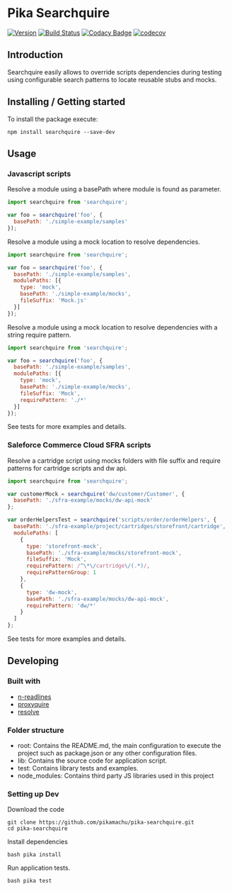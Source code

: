 # Pika Searchquire

[![Version](https://img.shields.io/npm/v/searchquire.svg)](https://npmjs.org/package/pika-searchquire)
[![Build Status](https://img.shields.io/travis/pikamachu/pika-searchquire/master.svg)](https://travis-ci.org/pikamachu/pika-searchquire)
[![Codacy Badge](https://api.codacy.com/project/badge/Grade/7a5d465f487e4f55a8e50e8201cc69b1)](https://www.codacy.com/project/antonio.marin.jimenez/pika-searchquire/dashboard?utm_source=github.com&amp;utm_medium=referral&amp;utm_content=pikamachu/pika-searchquire&amp;utm_campaign=Badge_Grade_Dashboard)
[![codecov](https://codecov.io/gh/pikamachu/pika-searchquire/branch/master/graph/badge.svg)](https://codecov.io/gh/pikamachu/pika-searchquire)

## Introduction

Searchquire easily allows to override scripts dependencies during testing using configurable search patterns to locate reusable stubs and mocks.

## Installing / Getting started

To install the package execute:

```shell
npm install searchquire --save-dev
```

## Usage

### Javascript scripts

Resolve a module using a basePath where module is found as parameter.

```js
import searchquire from 'searchquire';

var foo = searchquire('foo', {
  basePath: './simple-example/samples'
});
```

Resolve a module using a mock location to resolve dependencies.

```js
import searchquire from 'searchquire';

var foo = searchquire('foo', {
  basePath: './simple-example/samples',
  modulePaths: [{
    type: 'mock',
    basePath: './simple-example/mocks',
    fileSuffix: 'Mock.js'
  }]
});
```

Resolve a module using a mock location to resolve dependencies with a string require pattern.

```js
import searchquire from 'searchquire';

var foo = searchquire('foo', {
  basePath: './simple-example/samples',
  modulePaths: [{
    type: 'mock',
    basePath: './simple-example/mocks',
    fileSuffix: 'Mock',
    requirePattern: './*'
  }]
});
```

See tests for more examples and details.

### Saleforce Commerce Cloud SFRA scripts

Resolve a cartridge script using mocks folders with file suffix and require patterns for cartridge scripts and dw api.

```js
import searchquire from 'searchquire';

var customerMock = searchquire('dw/customer/Customer', {
  basePath: './sfra-example/mocks/dw-api-mock'
};

var orderHelpersTest = searchquire('scripts/order/orderHelpers', {
  basePath: './sfra-example/project/cartridges/storefront/cartridge',
  modulePaths: [
    {
      type: 'storefront-mock',
      basePath: './sfra-example/mocks/storefront-mock',
      fileSuffix: 'Mock',
      requirePattern: /^\*\/cartridge\/(.*)/,
      requirePatternGroup: 1
    },
    {
      type: 'dw-mock',
      basePath: './sfra-example/mocks/dw-api-mock',
      requirePattern: 'dw/*'
    }
  ]
};
```

See tests for more examples and details.

## Developing

### Built with

* [n-readlines](https://github.com/nacholibre/node-readlines)
* [proxyquire](https://github.com/thlorenz/proxyquire)
* [resolve](https://github.com/browserify/resolve)

### Folder structure

* root: Contains the README.md, the main configuration to execute the project such as package.json or any other configuration files.
* lib: Contains the source code for application script.
* test: Contains library tests and examples.
* node_modules: Contains third party JS libraries used in this project

### Setting up Dev

Download the code

```shell
git clone https://github.com/pikamachu/pika-searchquire.git
cd pika-searchquire
```

Install dependencies

```shell
bash pika install
```

Run application tests.

```shell
bash pika test
```
